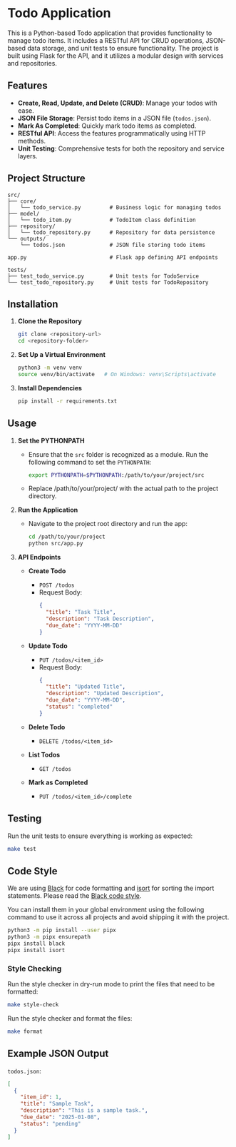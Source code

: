 # Todo Application

This is a Python-based Todo application that provides functionality to manage todo items. It includes a RESTful API for CRUD operations, JSON-based data storage, and unit tests to ensure functionality. The project is built using Flask for the API, and it utilizes a modular design with services and repositories.

## Features

- **Create, Read, Update, and Delete (CRUD)**: Manage your todos with ease.
- **JSON File Storage**: Persist todo items in a JSON file (`todos.json`).
- **Mark As Completed**: Quickly mark todo items as completed.
- **RESTful API**: Access the features programmatically using HTTP methods.
- **Unit Testing**: Comprehensive tests for both the repository and service layers.

## Project Structure

```
src/
├── core/
│   └── todo_service.py         # Business logic for managing todos
├── model/
│   └── todo_item.py            # TodoItem class definition
├── repository/
│   └── todo_repository.py      # Repository for data persistence
└── outputs/
    └── todos.json              # JSON file storing todo items

app.py                          # Flask app defining API endpoints

tests/
├── test_todo_service.py        # Unit tests for TodoService
└── test_todo_repository.py     # Unit tests for TodoRepository
```

## Installation

1. **Clone the Repository**
   ```bash
   git clone <repository-url>
   cd <repository-folder>
   ```

2. **Set Up a Virtual Environment**
   ```bash
   python3 -m venv venv
   source venv/bin/activate   # On Windows: venv\Scripts\activate
   ```

3. **Install Dependencies**
   ```bash
   pip install -r requirements.txt
   ```

## Usage

1. **Set the PYTHONPATH** 
   - Ensure that the `src` folder is recognized as a module. Run the following command to set the `PYTHONPATH`:
      ```bash
      export PYTHONPATH=$PYTHONPATH:/path/to/your/project/src   
     ```
   - Replace /path/to/your/project/ with the actual path to the project directory.

2. **Run the Application**
   - Navigate to the project root directory and run the app:
      ```bash
      cd /path/to/your/project
      python src/app.py
      ```
3. **API Endpoints**

    - **Create Todo**
        - `POST /todos`
        - Request Body:
          ```json
          {
            "title": "Task Title",
            "description": "Task Description",
            "due_date": "YYYY-MM-DD"
          }
          ```

    - **Update Todo**
        - `PUT /todos/<item_id>`
        - Request Body:
          ```json
          {
            "title": "Updated Title",
            "description": "Updated Description",
            "due_date": "YYYY-MM-DD",
            "status": "completed"
          }
          ```

    - **Delete Todo**
        - `DELETE /todos/<item_id>`

    - **List Todos**
        - `GET /todos`

    - **Mark as Completed**
        - `PUT /todos/<item_id>/complete`

## Testing

Run the unit tests to ensure everything is working as expected:
```bash
make test
```

## Code Style

We are using [Black](https://black.readthedocs.io/en/stable/) for code formatting and
[isort](https://pycqa.github.io/isort/index.html) for sorting the import statements. Please read the
[Black code style](https://black.readthedocs.io/en/stable/the_black_code_style/current_style.html).

You can install them in your global environment using the following command to use it across all projects
and avoid shipping it with the project.

```bash
python3 -m pip install --user pipx
python3 -m pipx ensurepath
pipx install black
pipx install isort
```

### Style Checking

Run the style checker in dry-run mode to print the files that need to be formatted:
```bash
make style-check
```

Run the style checker and format the files:
```bash
make format
```

## Example JSON Output

`todos.json`:
```json
[
  {
    "item_id": 1,
    "title": "Sample Task",
    "description": "This is a sample task.",
    "due_date": "2025-01-08",
    "status": "pending"
  }
]
```

